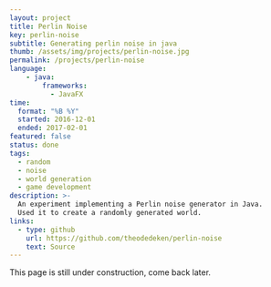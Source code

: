 ```yaml
---
layout: project
title: Perlin Noise
key: perlin-noise
subtitle: Generating perlin noise in java
thumb: /assets/img/projects/perlin-noise.jpg
permalink: /projects/perlin-noise
language: 
    - java:
        frameworks:
          - JavaFX
time:
  format: "%B %Y"
  started: 2016-12-01
  ended: 2017-02-01
featured: false
status: done
tags:
  - random
  - noise
  - world generation
  - game development
description: >-
  An experiment implementing a Perlin noise generator in Java.
  Used it to create a randomly generated world.
links:
  - type: github
    url: https://github.com/theodedeken/perlin-noise
    text: Source
---
```

This page is still under construction, come back later.